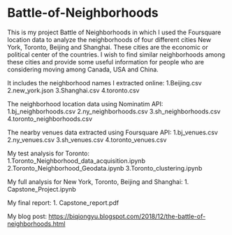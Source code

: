 # Battle-of-Neighborhoods

This is my project Battle of Neighborhoods in which I used the Foursquare location data to analyze the neighborhoods of four different cities New York, Toronto, Beijing and Shanghai. These cities are the economic or political center of the countries. I wish to find similar neighborhoods among these cities and provide some useful information for people who are considering moving among Canada, USA and China.

It includes the neighborhood names I extracted online:
    1.Beijing.csv
    2.new_york.json
    3.Shanghai.csv
    4.toronto.csv

The neighborhood location data using Nominatim API:
    1.bj_neighborhoods.csv
    2.ny_neighborhoods.csv
    3.sh_neighborhoods.csv
    4.toronto_neighborhoods.csv

The nearby venues data extracted using Foursquare API:
    1.bj_venues.csv
    2.ny_venues.csv
    3.sh_venues.csv
    4.toronto_venues.csv
    
My test analysis for Toronto:
    1.Toronto_Neighborhood_data_acquisition.ipynb
    2.Toronto_Neighborhood_Geodata.ipynb
    3.Toronto_clustering.ipynb
    
My full analysis for New York, Toronto, Beijing and Shanghai:
    1. Capstone_Project.ipynb

My final report:
    1. Capstone_report.pdf
    
My blog post: https://biqiongyu.blogspot.com/2018/12/the-battle-of-neighborhoods.html



